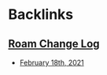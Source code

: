 
# Backlinks
## [Roam Change Log](<Roam Change Log.md>)
- [February 18th, 2021](<February 18th, 2021.md>)

